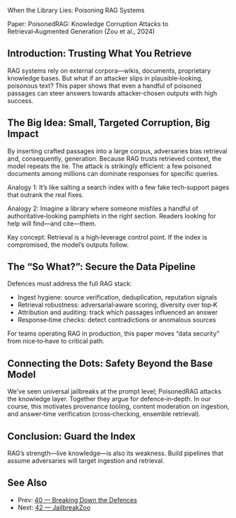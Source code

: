 When the Library Lies: Poisoning RAG Systems

Paper: PoisonedRAG: Knowledge Corruption Attacks to Retrieval‑Augmented Generation (Zou et al., 2024)

## Introduction: Trusting What You Retrieve
RAG systems rely on external corpora—wikis, documents, proprietary knowledge bases. But what if an attacker slips in plausible‑looking, poisonous text? This paper shows that even a handful of poisoned passages can steer answers towards attacker‑chosen outputs with high success.

## The Big Idea: Small, Targeted Corruption, Big Impact
By inserting crafted passages into a large corpus, adversaries bias retrieval and, consequently, generation. Because RAG trusts retrieved context, the model repeats the lie. The attack is strikingly efficient: a few poisoned documents among millions can dominate responses for specific queries.

Analogy 1: It’s like salting a search index with a few fake tech‑support pages that outrank the real fixes.

Analogy 2: Imagine a library where someone misfiles a handful of authoritative‑looking pamphlets in the right section. Readers looking for help will find—and cite—them.

Key concept: Retrieval is a high‑leverage control point. If the index is compromised, the model’s outputs follow.

## The “So What?”: Secure the Data Pipeline
Defences must address the full RAG stack:
- Ingest hygiene: source verification, deduplication, reputation signals
- Retrieval robustness: adversarial‑aware scoring, diversity over top‑K
- Attribution and auditing: track which passages influenced an answer
- Response‑time checks: detect contradictions or anomalous sources

For teams operating RAG in production, this paper moves “data security” from nice‑to‑have to critical path.

## Connecting the Dots: Safety Beyond the Base Model
We’ve seen universal jailbreaks at the prompt level; PoisonedRAG attacks the knowledge layer. Together they argue for defence‑in‑depth. In our course, this motivates provenance tooling, content moderation on ingestion, and answer‑time verification (cross‑checking, ensemble retrieval).

## Conclusion: Guard the Index
RAG’s strength—live knowledge—is also its weakness. Build pipelines that assume adversaries will target ingestion and retrieval.

## See Also
- Prev: [40 — Breaking Down the Defences](40-breaking-down-the-defenses-attacks-llms-2024.md)
- Next: [42 — JailbreakZoo](42-jailbreakzoo-survey-jailbreaking-llms-chao-2024.md)

